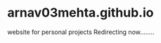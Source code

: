 # arnav03mehta.github.io
website for personal projects
Redirecting now........
<html>
   <head>
      <meta http-equiv = "refresh" content = "0; url = https://arnav03mehta.github.io/main.html" />
   </head>
</html>
